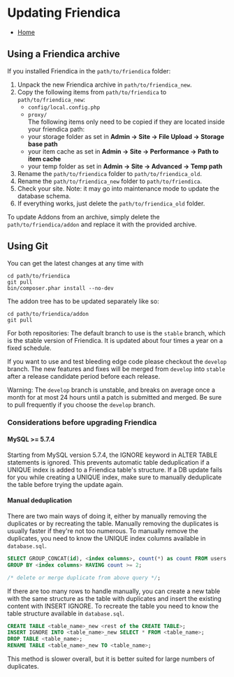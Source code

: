 Updating Friendica
===============

* [Home](help)

## Using a Friendica archive

If you installed Friendica in the ``path/to/friendica`` folder:

1. Unpack the new Friendica archive in ``path/to/friendica_new``.
2. Copy  the following items from ``path/to/friendica`` to ``path/to/friendica_new``:
   * ``config/local.config.php``
   * ``proxy/``   
The following items only need to be copied if they are located inside your friendica path:
   * your storage folder as set in **Admin -> Site -> File Upload -> Storage base path** 
   * your item cache as set in **Admin -> Site -> Performance -> Path to item cache**
   * your temp folder as set in **Admin -> Site -> Advanced -> Temp path**
3. Rename the ``path/to/friendica`` folder to ``path/to/friendica_old``.
4. Rename the ``path/to/friendica_new`` folder to ``path/to/friendica``.
5. Check your site. Note: it may go into maintenance mode to update the database schema.
6. If everything works, just delete the ``path/to/friendica_old`` folder.

To update Addons from an archive, simply delete the ``path/to/friendica/addon`` and replace it with the provided archive.

## Using Git

You can get the latest changes at any time with

    cd path/to/friendica
    git pull
    bin/composer.phar install --no-dev

The addon tree has to be updated separately like so:

    cd path/to/friendica/addon
    git pull

For both repositories:
The default branch to use is the ``stable`` branch, which is the stable version of Friendica.
It is updated about four times a year on a fixed schedule.

If you want to use and test bleeding edge code please checkout the ``develop`` branch.
The new features and fixes will be merged from ``develop`` into ``stable`` after a release candidate period before each release.

Warning: The ``develop`` branch is unstable, and breaks on average once a month for at most 24 hours until a patch is submitted and merged.
Be sure to pull frequently if you choose the ``develop`` branch.

### Considerations before upgrading Friendica

#### MySQL >= 5.7.4

Starting from MySQL version 5.7.4, the IGNORE keyword in ALTER TABLE statements is ignored.
This prevents automatic table deduplication if a UNIQUE index is added to a Friendica table's structure.
If a DB update fails for you while creating a UNIQUE index, make sure to manually deduplicate the table before trying the update again.

#### Manual deduplication

There are two main ways of doing it, either by manually removing the duplicates or by recreating the table.
Manually removing the duplicates is usually faster if they're not too numerous.
To manually remove the duplicates, you need to know the UNIQUE index columns available in `database.sql`.

```SQL
SELECT GROUP_CONCAT(id), <index columns>, count(*) as count FROM users
GROUP BY <index columns> HAVING count >= 2;

/* delete or merge duplicate from above query */;
```

If there are too many rows to handle manually, you can create a new table with the same structure as the table with duplicates and insert the existing content with INSERT IGNORE.
To recreate the table you need to know the table structure available in `database.sql`.

```SQL
CREATE TABLE <table_name>_new <rest of the CREATE TABLE>;
INSERT IGNORE INTO <table_name>_new SELECT * FROM <table_name>;
DROP TABLE <table_name>;
RENAME TABLE <table_name>_new TO <table_name>;
```

This method is slower overall, but it is better suited for large numbers of duplicates.
